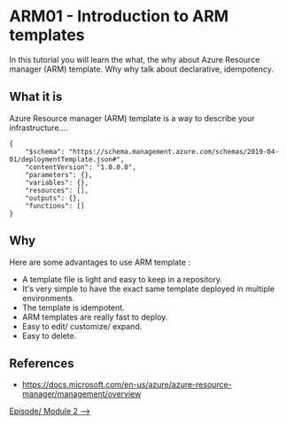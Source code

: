 # ARM01 - Introduction to ARM templates

In this tutorial you will learn the what, the why about Azure Resource manager (ARM) template. Why why talk about declarative, idempotency.

## What it is

Azure Resource manager (ARM) template is a way to describe your infrastructure....

```
{
    "$schema": "https://schema.management.azure.com/schemas/2019-04-01/deploymentTemplate.json#",
    "contentVersion": "1.0.0.0",
    "parameters": {},
    "variables": {},
    "resources": [],
    "outputs": {},
    "functions": []
}
```


## Why

Here are some advantages to use ARM template :

- A template file is light and easy to keep in a repository.
- It's very simple to have the exact same template deployed in multiple environments.
- The template is idempotent.
- ARM templates are really fast to deploy.
- Easy to edit/ customize/ expand.
- Easy to delete.

## References

- https://docs.microsoft.com/en-us/azure/azure-resource-manager/management/overview


[Episode/ Module 2 -->](../ARM02/README.md)
